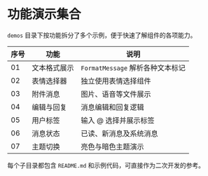 # 功能演示集合

`demos` 目录下按功能拆分了多个示例，便于快速了解组件的各项能力。

| 序号 | 功能             | 说明                 |
| ---- | ---------------- | -------------------- |
| 01   | 文本格式展示     | `FormatMessage` 解析各种文本标记 |
| 02   | 表情选择器       | 独立使用表情选择组件 |
| 03   | 附件消息         | 图片、语音等文件展示 |
| 04   | 编辑与回复       | 消息编辑和回复逻辑   |
| 05   | 用户标签         | 输入 @ 选择并展示标签 |
| 06   | 消息状态         | 已读、新消息及系统消息 |
| 07   | 主题切换         | 亮色与暗色主题演示   |

每个子目录都包含 `README.md` 和示例代码，可直接作为二次开发的参考。
